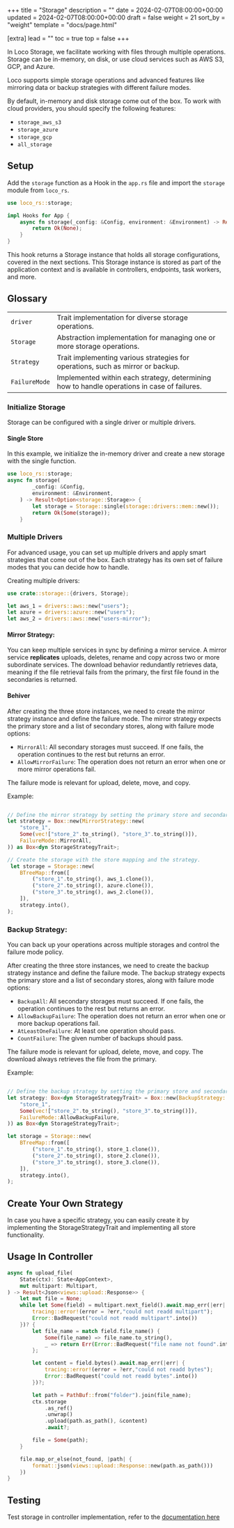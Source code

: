 +++
title = "Storage"
description = ""
date = 2024-02-07T08:00:00+00:00
updated = 2024-02-07T08:00:00+00:00
draft = false
weight = 21
sort_by = "weight"
template = "docs/page.html"

[extra]
lead = ""
toc = true
top = false
+++

In Loco Storage, we facilitate working with files through multiple operations. Storage can be in-memory, on disk, or use cloud services such as AWS S3, GCP, and Azure.

Loco supports simple storage operations and advanced features like mirroring data or backup strategies with different failure modes.

By default, in-memory and disk storage come out of the box. To work with cloud providers, you should specify the following features:
- `storage_aws_s3`
- `storage_azure`
- `storage_gcp`
- `all_storage`

## Setup

Add the `storage` function as a Hook in the `app.rs` file and import the `storage` module from `loco_rs`.

```rust
use loco_rs::storage;

impl Hooks for App {
    async fn storage(_config: &Config, environment: &Environment) -> Result<Option<storage::Storage>> {
        return Ok(None);
    }
}
```

This hook returns a Storage instance that holds all storage configurations, covered in the next sections. This Storage instance is stored as part of the application context and is available in controllers, endpoints, task workers, and more.

## Glossary
|          |   |
| -        | - |
| `driver` | Trait implementation for diverse storage operations.  |
| `Storage`| Abstraction implementation for managing one or more storage operations. |
| `Strategy`| Trait implementing various strategies for operations, such as mirror or backup. |
| `FailureMode`| Implemented within each strategy, determining how to handle operations in case of failures. |

### Initialize Storage

Storage can be configured with a single driver or multiple drivers.

#### Single Store

In this example, we initialize the in-memory driver and create a new storage with the single function.

```rust
use loco_rs::storage;
async fn storage(
        _config: &Config,
        environment: &Environment,
    ) -> Result<Option<storage::Storage>> {
        let storage = Storage::single(storage::drivers::mem::new());
        return Ok(Some(storage));
    }
```

### Multiple Drivers

For advanced usage, you can set up multiple drivers and apply smart strategies that come out of the box. Each strategy has its own set of failure modes that you can decide how to handle.

Creating multiple drivers:

```rust
use crate::storage::{drivers, Storage};

let aws_1 = drivers::aws::new("users");
let azure = drivers::azure::new("users");
let aws_2 = drivers::aws::new("users-mirror");
```

#### Mirror Strategy:
You can keep multiple services in sync by defining a mirror service. A mirror service **replicates** uploads, deletes, rename and copy across two or more subordinate services. The download behavior redundantly retrieves data, meaning if the file retrieval fails from the primary, the first file found in the secondaries is returned.

#### Behiver

After creating the three store instances, we need to create the mirror strategy instance and define the failure mode. The mirror strategy expects the primary store and a list of secondary stores, along with failure mode options:
- `MirrorAll`: All secondary storages must succeed. If one fails, the operation continues to the rest but returns an error.
- `AllowMirrorFailure`: The operation does not return an error when one or more mirror operations fail.

The failure mode is relevant for upload, delete, move, and copy.

Example:
```rust

// Define the mirror strategy by setting the primary store and secondary stores by names.
let strategy = Box::new(MirrorStrategy::new(
    "store_1",
    Some(vec!["store_2".to_string(), "store_3".to_string()]),
    FailureMode::MirrorAll,
)) as Box<dyn StorageStrategyTrait>;

// Create the storage with the store mapping and the strategy.
 let storage = Storage::new(
    BTreeMap::from([
        ("store_1".to_string(), aws_1.clone()),
        ("store_2".to_string(), azure.clone()),
        ("store_3".to_string(), aws_2.clone()),
    ]),
    strategy.into(),
);
```

### Backup Strategy:

You can back up your operations across multiple storages and control the failure mode policy.

After creating the three store instances, we need to create the backup strategy instance and define the failure mode. The backup strategy expects the primary store and a list of secondary stores, along with failure mode options:
- `BackupAll`: All secondary storages must succeed. If one fails, the operation continues to the rest but returns an error.
- `AllowBackupFailure`: The operation does not return an error when one or more backup operations fail.
- `AtLeastOneFailure`: At least one operation should pass.
- `CountFailure`: The given number of backups should pass.

The failure mode is relevant for upload, delete, move, and copy. The download always retrieves the file from the primary.

Example:
```rust

// Define the backup strategy by setting the primary store and secondary stores by names.
let strategy: Box<dyn StorageStrategyTrait> = Box::new(BackupStrategy::new(
    "store_1",
    Some(vec!["store_2".to_string(), "store_3".to_string()]),
    FailureMode::AllowBackupFailure,
)) as Box<dyn StorageStrategyTrait>;

let storage = Storage::new(
    BTreeMap::from([
        ("store_1".to_string(), store_1.clone()),
        ("store_2".to_string(), store_2.clone()),
        ("store_3".to_string(), store_3.clone()),
    ]),
    strategy.into(),
);
```

## Create Your Own Strategy

In case you have a specific strategy, you can easily create it by implementing the StorageStrategyTrait and implementing all store functionality.

## Usage In Controller
```rust
async fn upload_file(
    State(ctx): State<AppContext>,
    mut multipart: Multipart,
) -> Result<Json<views::upload::Response>> {
    let mut file = None;
    while let Some(field) = multipart.next_field().await.map_err(|err| {
        tracing::error!(error = ?err,"could not readd multipart");
        Error::BadRequest("could not readd multipart".into())
    })? {
        let file_name = match field.file_name() {
            Some(file_name) => file_name.to_string(),
            _ => return Err(Error::BadRequest("file name not found".into())),
        };

        let content = field.bytes().await.map_err(|err| {
            tracing::error!(error = ?err,"could not readd bytes");
            Error::BadRequest("could not readd bytes".into())
        })?;

        let path = PathBuf::from("folder").join(file_name);
        ctx.storage
            .as_ref()
            .unwrap()
            .upload(path.as_path(), &content)
            .await?;

        file = Some(path);
    }

    file.map_or_else(not_found, |path| {
        format::json(views::upload::Response::new(path.as_path()))
    })
}
```
## Testing

Test storage in controller implementation, refer to the [documentation here](@/docs/testing/storage.md)